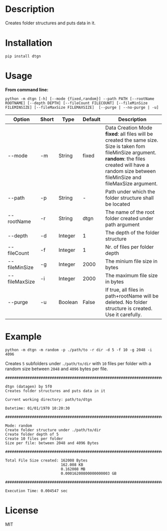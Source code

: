 # Description

Creates folder structures and puts data in it.

# Installation

`pip install dtgn`

# Usage

**From command line:**

`python -m dtgn [-h] [--mode {fixed,random}] --path PATH [--rootName ROOTNAME] [--depth DEPTH] [--fileCount FILECOUNT] [--fileMinSize FILEMINSIZE] [--fileMaxSize FILEMAXSIZE]  [--purge | --no-purge | -u]`

| Option | Short | Type | Default | Description |
|---|---|---|---|---|
|--mode | -m | String | fixed | Data Creation Mode <br> **fixed**: all files will be created the same size. Size is taken fom fileMinSize argument. <br> **random**: the files created will have a random size between fileMinSize and fileMaxSize argument. |
|--path | -p | String | - | Path under which the folder structure shall be located |
|--rootName | -r | String | dtgn | The name of the root folder created under path argument |
|--depth | -d | Integer | 1 | The depth of the folder structure |
|--fileCount | -f | Integer | 1 | Nr. of files per folder depth|
|--fileMinSize | -g | Integer | 2000 | The minium file size in bytes |
|--fileMaxSize | -i | Integer | 2000 | The maximum file size in bytes |
|--purge | -u | Boolean | False | If true, all files in path+rootName will be deleted. No folder structure is created. Use it carefully. |


# Example

`python -m dtgn -m random -p ./path/to -r dir -d 5 -f 10 -g 2048 -i 4096`

Creates `5` subfolders under `./path/to/dir` with `10` files per folder with a random size between `2048` and `4096` bytes per file.

```
################################################################################

dtgn (datagen) by 5f0
Creates folder structures and puts data in it

Current working directory: path/to/dtgn

Datetime: 01/01/1970 10:20:30

################################################################################

Mode: random
Create folder structure under ./path/to/dir
Create folder depth of 5
Create 10 files per folder
Size per file: between 2048 and 4096 Bytes

################################################################################

Total File Size created: 162008 Bytes
                         162.008 KB
                         0.162008 MB
                         0.00016200800000000003 GB

################################################################################

Execution Time: 0.004547 sec

```


# License

MIT
